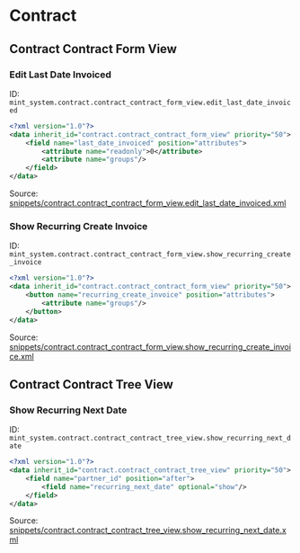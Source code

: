 # Contract
## Contract Contract Form View  
### Edit Last Date Invoiced  
ID: `mint_system.contract.contract_contract_form_view.edit_last_date_invoiced`  
```xml
<?xml version="1.0"?>
<data inherit_id="contract.contract_contract_form_view" priority="50">
    <field name="last_date_invoiced" position="attributes">
        <attribute name="readonly">0</attribute>
        <attribute name="groups"/>
    </field>
</data>

```
Source: [snippets/contract.contract_contract_form_view.edit_last_date_invoiced.xml](https://github.com/Mint-System/Odoo-Build/tree/16.0/snippets/contract.contract_contract_form_view.edit_last_date_invoiced.xml)

### Show Recurring Create Invoice  
ID: `mint_system.contract.contract_contract_form_view.show_recurring_create_invoice`  
```xml
<?xml version="1.0"?>
<data inherit_id="contract.contract_contract_form_view" priority="50">
    <button name="recurring_create_invoice" position="attributes">
        <attribute name="groups"/>
    </button>
</data>

```
Source: [snippets/contract.contract_contract_form_view.show_recurring_create_invoice.xml](https://github.com/Mint-System/Odoo-Build/tree/16.0/snippets/contract.contract_contract_form_view.show_recurring_create_invoice.xml)

## Contract Contract Tree View  
### Show Recurring Next Date  
ID: `mint_system.contract.contract_contract_tree_view.show_recurring_next_date`  
```xml
<?xml version="1.0"?>
<data inherit_id="contract.contract_contract_tree_view" priority="50">
    <field name="partner_id" position="after">
        <field name="recurring_next_date" optional="show"/>
    </field>
</data>

```
Source: [snippets/contract.contract_contract_tree_view.show_recurring_next_date.xml](https://github.com/Mint-System/Odoo-Build/tree/16.0/snippets/contract.contract_contract_tree_view.show_recurring_next_date.xml)


